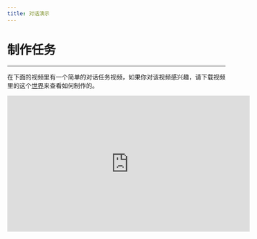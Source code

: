 ```yaml
---
title: 对话演示
---
```



# 制作任务

---
在下面的视频里有一个简单的对话任务视频，如果你对该视频感兴趣，请下载视频里的这个[世界](https://github.com/samolego/Taterzens/files/8781906/dialogue_world.zip)来查看如何制作的。

<iframe width="560" height="315" src="https://www.bilibili.com/video/BV1th4y1u7Mw/" title="YouTube video player" frameborder="0" allow="accelerometer; autoplay; clipboard-write; encrypted-media; gyroscope; picture-in-picture" allowfullscreen></iframe>
